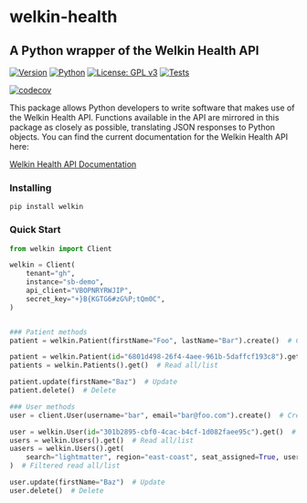 # welkin-health

## A Python wrapper of the Welkin Health API

[![Version](https://img.shields.io/pypi/v/welkin?style=for-the-badge&logo=pypi&logoColor=fff)](https://pypi.org/project/welkin/)
[![Python](https://img.shields.io/pypi/pyversions/welkin?style=for-the-badge&logo=python&logoColor=fff)](https://pypi.org/project/welkin/)
[![License: GPL v3](https://img.shields.io/badge/License-GPLv3-blue.svg?style=for-the-badge&logo=gnu&logoColor=fff)](https://www.gnu.org/licenses/gpl-3.0)
[![Tests](https://img.shields.io/github/actions/workflow/status/lightmatter/welkin-health/test.yaml?branch=develop&style=for-the-badge&logo=githubactions&logoColor=fff&label=Tests)](https://github.com/Lightmatter/welkin-health/actions)

[![codecov](https://img.shields.io/codecov/c/gh/Lightmatter/welkin-health?logo=codecov&logoColor=fff&style=for-the-badge)](https://codecov.io/gh/Lightmatter/welkin-health)

This package allows Python developers to write software that makes use of the Welkin Health API. Functions available in the API are mirrored in this package as closely as possible, translating JSON responses to Python objects. You can find the current documentation for the Welkin Health API here:

[Welkin Health API Documentation](https://developers.welkinhealth.com/)

### Installing

```
pip install welkin
```

### Quick Start

```python
from welkin import Client

welkin = Client(
    tenant="gh",
    instance="sb-demo",
    api_client="VBOPNRYRWJIP",
    secret_key="+}B{KGTG6#zG%P;tQm0C",
)


### Patient methods
patient = welkin.Patient(firstName="Foo", lastName="Bar").create()  # Create

patient = welkin.Patient(id="6801d498-26f4-4aee-961b-5daffcf193c8").get()  # Read
patients = welkin.Patients().get()  # Read all/list

patient.update(firstName="Baz")  # Update
patient.delete()  # Delete

### User methods
user = client.User(username="bar", email="bar@foo.com").create()  # Create

user = welkin.User(id="301b2895-cbf0-4cac-b4cf-1d082faee95c").get()  # Read
users = welkin.Users().get()  # Read all/list
uasers = welkin.Users().get(
    search="lightmatter", region="east-coast", seat_assigned=True, user_state="ACTIVE"
)  # Filtered read all/list

user.update(firstName="Baz")  # Update
user.delete()  # Delete
```
